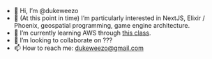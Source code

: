 - 👋 Hi, I’m @dukeweezo
- 👀 (At this point in time) I’m particularly interested in NextJS, Elixir / Phoenix, geospatial programming, game engine architecture. 
- 🌱 I’m currently learning AWS through [this class](https://www.udemy.com/course/aws-certified-solutions-architect-associate-saa-c02/).
- 💞️ I’m looking to collaborate on ???
- 📫 How to reach me: dukeweezo@gmail.com

<!---
dukeweezo/dukeweezo is a ✨ special ✨ repository because its `README.md` (this file) appears on your GitHub profile.
You can click the Preview link to take a look at your changes.
--->
